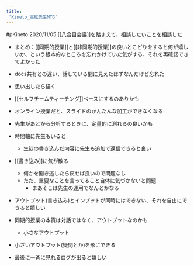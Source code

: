 ```yaml
---
title:
 'Kineto_高松先生MTG'
---
```


#pKineto
2020/11/05
[[八合目会議]]を踏まえて、相談したいことを相談した

- まとめ：[[同期的授業]]と[[非同期的授業]]の良いとこどりをすると何が嬉しいか、という根本的なところを忘れかけていた気がする、それを再確認できてよかった

- docs共有との違い、話している間に見えたはずなんだけど忘れた
- 思い出したら描く

- [[セルフチームティーチング]]ベースにするのありかも
- オンライン授業だと、スライドのかんたんな加工ができなくなる
- 先生があとから分析するときに、定量的に測れるの良いかも
- 時間軸に先生もいると
    - 生徒の書き込んだ内容に先生も追加で返信できると良い

- [[書き込み]]に気が散る
    - 何かを聞き逃したら戻せば良いので問題なし
    - ただ、重要なことを言ってること自体に気づかないと問題
        - まあそこは先生の運用でなんとかなる

- アウトプット(書き込み)とインプットが同時にはできない、それを自由にできると嬉しい
- 同期的授業の本質は対話ではなく、アウトプットなのかも
    - 小さなアウトプット

- 小さいアウトプット(疑問とか)を形にできる

- 最後に一斉に見れるログが出ると嬉しい
